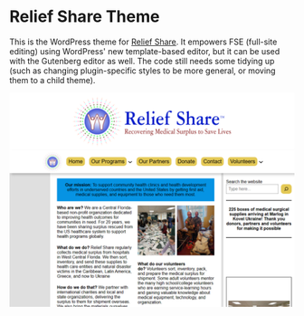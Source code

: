 # Relief Share Theme
This is the WordPress theme for [Relief Share](http://relief-shareinternational.org). It empowers FSE (full-site editing) using WordPress' new template-based editor, but it can be used with the Gutenberg editor as well. The code still needs some tidying up (such as changing plugin-specific styles to be more general, or moving them to a child theme).

<img src = "./screenshot.png">
